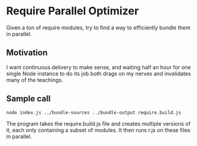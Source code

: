 # Require Parallel Optimizer
Given a ton of require modules, try to find a way to efficiently bundle them in parallel.

## Motivation
I want continuous delivery to make sense, and waiting half an hour for one single Node instance to do its job both drags on my nerves and invalidates many of the teachings.

## Sample call

	node index.js ../bundle-sources ../bundle-output require.build.js

The program takes the require.build.js file and creates multiple versions of it, each only containing a subset of modules. It then runs r.js on these files in parallel.

